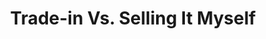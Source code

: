 ---
# head
title: 'Trade-in Vs. Selling It Myself'
description: 'Car Trade-in and sell service'

# site
social: {
  facebookUrl: 'https://www.facebook.com/someurl',
  twitterUrl: 'https://www.twitter.com/someUrl',
  youtubeUrl: 'https://www.youtube.com/someUrl',
  instagramUrl: 'https://www.instagram.com/someUrl',
  linkedInUrl: 'https://www.linkedIn.com/someUrl',
}

# disclaimer
disclaimer: {
  logo: '../imag/logo-footer.svg',
  madeBy: 'Automotive dealer website by 3-2-1 Ignition',
  copyright: '2018-2019  3-2-1 Ignition, LCC'
}

# footer
footer: {
  address: '92 35 Granville St,Fairfield, CT 06824',
  phone: '839-123-111',
  email: 'info@dealership.com',
  menuItems: [
    { text: 'Home', url: '#' },
    { text: 'Find a car', url: '#' },
    { text: 'Get pre-approval', url: '#' },
    { text: 'Sell your car', url: '#' },
    { text: 'Services', url: '#' },
    { text: 'Terms &amp; conditions', url: '#' },
  ],
}

# header
header: {
  #assets
  logoUrl: '../imag/logo-sound.png',
  brandUrl: '../imag/logo_ford.svg',
  # mobile buttons
  mobileButtons: [
    { text: 'SALES', url: '#' },
    { text: 'SERVICES', url: '#' },
    { text: 'DIRECTION', url: '#' },
  ],
  #slides
  slides: ['/imag/carro.jpg', '/imag/carro.jpg', '/imag/carro.jpg'],
  # top-bar
  address: '101 SW Grady Way, Renton, WA 98057',
  phone: '839-123-111',
  schedule: 'Open today! 8:00 AM - 6:00 PM',
  # menu items
  menuItems: [
    { text: 'Find your next car', url: '#!', subItems: [
        { text: 'All inventory', url: '/search'},
        { text: 'All new', url: '#', subItems: [
            { text: 'All inventory', url: '#'},
            { text: 'By body type', url: '/bodytype-search'},
        ]},
        { text: 'All Pre-owned', url: '#', subItems: [
          { text: 'All inventory', url: '#'},
          { text: 'By body type', url: '/bodytype-search'},
          { text: 'Under $15,000', url: '#'},
        ]},
        { text: 'Commercial', url: '#'},
    ]},
    { text: 'Finance your car', url: '#', subItems: [
      { text: 'Get pre-approved', url: '/pre-approved'},
      { text: 'Car loan calculator', url: '/calculator'},
    ]},
    { text: 'Sell your car', url: '#', selected: true, subItems: [
      { text: 'We''ll buy your car', url: '/prepare'},
      { text: 'Get trade-in value', url: '/tradesell'},
    ]},
    { text: 'Service your car', url: '/service-your-car'},
  ],
  # search input
  searchPlaceholder: 'Find your next car',
}

# get-in-touch
getInTouch: {
  title: 'Get in touch',
  address: '92 35 Grandville St, Fairfield, CT 06824',
  phone: '839-123-111',
  email: 'service@dealership.com',
  servicesPhone: '839-123-111',
  servicesEmail: 'service@dealership.com',
  openingWeekDays: '10:00 - 22:00',
  openingSaturdays: '09:00 - 23:00',
  openingSundays: '10:00 - 22:00'
}

# footer contact
footerContact: {
  rowOne: {
    title: 'Links',
    elements: [
      {
        name: 'Home',
        link: '#'
      },
      {
        name: 'Sell your car',
        link: '#'
      },
      {
        name: 'Find a car',
        link: '#'
      },
      {
        name: 'Services',
        link: '#'
      },
      {
        name: 'Get pre-approval',
        link: '#'
      },
      {
        name: 'Terms & Conditions',
        link: '#'
      }
    ]
  },
  rowTwo: {
    title: 'Contacts',
    phone: '839-923-111',
    email: 'info@dealership.com',
    location: '92 35 Grandville St, Fairfield, CT 06824',
  },
  rowThree: {
    title: 'Stay Updated',
    inputPlaceholder: 'Your email address',
  }
}

firstSection: {
  title: 'Trade-in Vs. Selling it Myself',
  subtitle: 'Which is the better option?'
}

tradesellItems: [
  {
    title: 'Trading In',
    image: '../imag/imag-people.jpg',
    text: 'Lorem ipsum dolor sit amet, consectetur adipiscing elit. Ut sagittis lectus erat, ut malesuada ex laoreet nec. Vivamus ut scelerisque metus. Vivamus posuere turpis non lectus pretium aliquet sit amet a augue. Proin volutpat libero id diam pretium mollis. Quisque tempor orci ut odio iaculis, sed ornare lacus vestibulum. Cras ultricies mollis sapien at egestas. Pellentesque in viverra magna. Nullam gravida mauris in turpis commodo ultricies. Pellentesque vitae nibh eu orci accumsan lobortis nec ut arcu.',
    list: [
      'Lorem ipsum dolor sit amet, consectetur adipiscing elit.',
      'Curabitur ac erat quis enim tempus iaculis id et odio.',
      'Donec ac justo bibendum, blandit velit non, laoreet lacus.',
      'Curabitur ultrices lectus eu aliquet commodo.'
    ],
    buttonText: 'Get KBB value'
  },
  {
    title: 'Selling It Yourself',
    image: '../imag/imag-drive.jpg',
    text: 'Lorem ipsum dolor sit amet, consectetur adipiscing elit. Ut sagittis lectus erat, ut malesuada ex laoreet nec. Vivamus ut scelerisque metus. Vivamus posuere turpis non lectus pretium aliquet sit amet a augue. Proin volutpat libero id diam pretium mollis. Quisque tempor orci ut odio iaculis, sed ornare lacus vestibulum. Cras ultricies mollis sapien at egestas. Pellentesque in viverra magna. Nullam gravida mauris in turpis commodo ultricies. Pellentesque vitae nibh eu orci accumsan lobortis nec ut arcu.',
    list: [
      'Lorem ipsum dolor sit amet, consectetur adipiscing elit.',
      'Curabitur ac erat quis enim tempus iaculis id et odio.',
      'Donec ac justo bibendum, blandit velit non, laoreet lacus.',
      'Curabitur ultrices lectus eu aliquet commodo.'
    ],
    buttonText: 'Sell us your car'
  }
]

lowerBanner: {
  title: 'Lorem ipsum dolor sit amet adipiscing?',
  buttonText: We'll buy your car
}

layout: tradesell

---